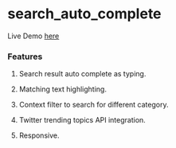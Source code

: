 # search_auto_complete

Live Demo [here](http://shogunsea.com/playground/search_auto_complete/)


### Features

1. Search result auto complete as typing.

2. Matching text highlighting.

3. Context filter to search for different category.

4. Twitter trending topics API integration.

5. Responsive.
